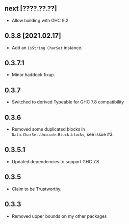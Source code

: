 next [????.??.??]
-----------------
* Allow building with GHC 9.2.

0.3.8 [2021.02.17]
------------------
* Add an `IsString CharSet` instance.

0.3.7.1
-------
* Minor haddock fixup.

0.3.7
-----
* Switched to derived Typeable for GHC 7.8 compatibility

0.3.6
-----
* Removed some duplicated blocks in `Data.CharSet.Unicode.Block.blocks`, see issue #3.

0.3.5.1
-------
* Updated dependencies to support GHC 7.8

0.3.5
-----
* Claim to be Trustworthy.

0.3.3
-----
* Removed upper bounds on my other packages

